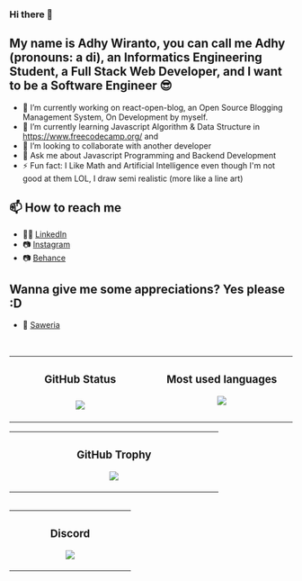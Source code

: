 ### Hi there 👋

## My name is Adhy Wiranto, you can call me Adhy (pronouns: a di), an Informatics Engineering Student, a Full Stack Web Developer, and I want to be a Software Engineer 😎
- 🔭 I’m currently working on react-open-blog, an Open Source Blogging Management System, On Development by myself.
- 🌱 I’m currently learning Javascript Algorithm & Data Structure in https://www.freecodecamp.org/ and 
- 👯 I’m looking to collaborate with another developer
- 💬 Ask me about Javascript Programming and Backend Development
- ⚡ Fun fact: I Like Math and Artificial Intelligence even though I'm not good at them LOL, I draw semi realistic (more like a line art)

## 📫 How to reach me
- 👩‍💻 [LinkedIn](https://www.linkedin.com/in/adhy-wiranto-665882155/)
- 📷 [Instagram](https://www.instagram.com/wanindemilien/)
- 📷 [Behance](https://www.behance.net/skuukzkylxixsxa)

## Wanna give me some appreciations? Yes please :D
- 💸 [Saweria](https://saweria.co/adhywiranto44)

<br>

<table>
   <td width="40%" valign="top">
    <h3 align="center"> GitHub Status<h3>
    <p align="center">
      <img src="https://github-readme-stats.vercel.app/api?username=AdhyWiranto44&theme=algolia&column=7&no-frame=true" />
    </p>
   </td>
   <td width="40%" valign="top">
    <h3 align="center"> Most used languages</h3>
     <p align="center">
      <img src="https://github-readme-stats.vercel.app/api/top-langs/?username=AdhyWiranto44&theme=outrun&column=7&no-frame=true"/>
     </p>
  </td>
</table>
<table align="center">
   <td width="40%" valign="top">
     <h3 align="center">GitHub Trophy</h3>
     <p align="center">
      <img src="https://github-profile-trophy.vercel.app/?username=AdhyWiranto44&theme=solarized-dark&column=7&no-frame=true">
     </p>
   </td>
 </table>
<table align="center">
<table align="center">
  <td width="40%" valign="top">
    <h3 align="center">Discord</h3>
    <p align="center">
      <img src="https://discord.c99.nl/widget/theme-1/809244553768861706.png"/>
    </p>
  </td>
</table>
